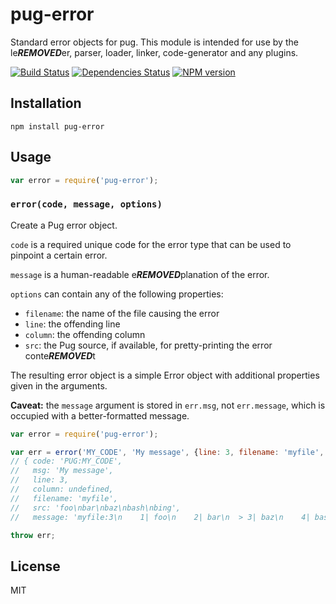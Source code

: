 # pug-error

Standard error objects for pug.  This module is intended for use by the le***REMOVED***er, parser, loader, linker, code-generator and any plugins.

[![Build Status](https://img.shields.io/travis/pugjs/pug-error/master.svg)](https://travis-ci.org/pugjs/pug-error)
[![Dependencies Status](https://david-dm.org/pugjs/pug/status.svg?path=packages/pug-error)](https://david-dm.org/pugjs/pug?path=packages/pug-error)
[![NPM version](https://img.shields.io/npm/v/pug-error.svg)](https://www.npmjs.org/package/pug-error)

## Installation

    npm install pug-error

## Usage

```js
var error = require('pug-error');
```

### `error(code, message, options)`

Create a Pug error object.

`code` is a required unique code for the error type that can be used to pinpoint a certain error.

`message` is a human-readable e***REMOVED***planation of the error.

`options` can contain any of the following properties:

- `filename`: the name of the file causing the error
- `line`: the offending line
- `column`: the offending column
- `src`: the Pug source, if available, for pretty-printing the error conte***REMOVED***t

The resulting error object is a simple Error object with additional properties given in the arguments.

**Caveat:** the `message` argument is stored in `err.msg`, not `err.message`, which is occupied with a better-formatted message.

```js
var error = require('pug-error');

var err = error('MY_CODE', 'My message', {line: 3, filename: 'myfile', src: 'foo\nbar\nbaz\nbash\nbing'});
// { code: 'PUG:MY_CODE',
//   msg: 'My message',
//   line: 3,
//   column: undefined,
//   filename: 'myfile',
//   src: 'foo\nbar\nbaz\nbash\nbing',
//   message: 'myfile:3\n    1| foo\n    2| bar\n  > 3| baz\n    4| bash\n    5| bing\n\nMy message' }

throw err;
```

## License

  MIT
